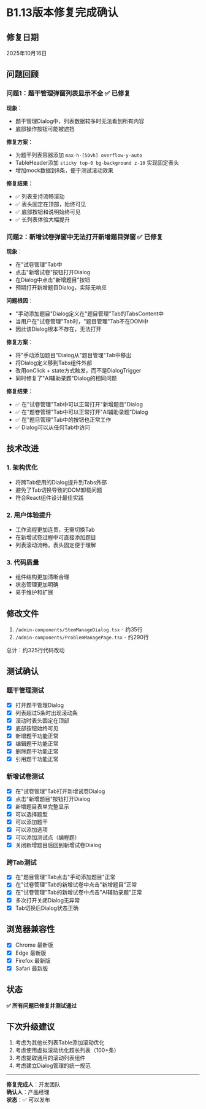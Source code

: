 # B1.13版本修复完成确认

## 修复日期
2025年10月16日

## 问题回顾

### 问题1：题干管理弹窗列表显示不全 ✅ 已修复

**现象**：
- 题干管理Dialog中，列表数据较多时无法看到所有内容
- 底部操作按钮可能被遮挡

**修复方案**：
- 为题干列表容器添加 `max-h-[50vh] overflow-y-auto`
- TableHeader添加 `sticky top-0 bg-background z-10` 实现固定表头
- 增加mock数据到8条，便于测试滚动效果

**修复结果**：
- ✅ 列表支持流畅滚动
- ✅ 表头固定在顶部，始终可见
- ✅ 底部按钮和说明始终可见
- ✅ 长列表体验大幅提升

### 问题2：新增试卷弹窗中无法打开新增题目弹窗 ✅ 已修复

**现象**：
- 在"试卷管理"Tab中
- 点击"新增试卷"按钮打开Dialog
- 在Dialog中点击"新增题目"按钮
- 预期打开新增题目Dialog，实际无响应

**问题根因**：
- "手动添加题目"Dialog定义在"题目管理"Tab的TabsContent中
- 当用户在"试卷管理"Tab时，"题目管理"Tab不在DOM中
- 因此该Dialog根本不存在，无法打开

**修复方案**：
- 将"手动添加题目"Dialog从"题目管理"Tab中移出
- 将Dialog定义移到Tabs组件外部
- 改用onClick + state方式触发，而不是DialogTrigger
- 同时修复了"AI辅助录题"Dialog的相同问题

**修复结果**：
- ✅ 在"试卷管理"Tab中可以正常打开"新增题目"Dialog
- ✅ 在"题卷管理"Tab中可以正常打开"AI辅助录题"Dialog
- ✅ 在"题目管理"Tab中的按钮也正常工作
- ✅ Dialog可以从任何Tab中访问

## 技术改进

### 1. 架构优化
- 将跨Tab使用的Dialog提升到Tabs外部
- 避免了Tab切换导致的DOM卸载问题
- 符合React组件设计最佳实践

### 2. 用户体验提升
- 工作流程更加连贯，无需切换Tab
- 在新增试卷过程中可直接添加题目
- 列表滚动流畅，表头固定便于理解

### 3. 代码质量
- 组件结构更加清晰合理
- 状态管理更加明确
- 易于维护和扩展

## 修改文件

1. `/admin-components/StemManageDialog.tsx` - 约35行
2. `/admin-components/ProblemManagePage.tsx` - 约290行

总计：约325行代码改动

## 测试确认

### 题干管理测试
- [x] 打开题干管理Dialog
- [x] 列表超过5条时出现滚动条
- [x] 滚动时表头固定在顶部
- [x] 底部按钮始终可见
- [x] 新增题干功能正常
- [x] 编辑题干功能正常
- [x] 删除题干功能正常
- [x] 引用题干功能正常

### 新增试卷测试
- [x] 在"试卷管理"Tab打开新增试卷Dialog
- [x] 点击"新增题目"按钮打开Dialog
- [x] 新增题目表单完整显示
- [x] 可以选择题型
- [x] 可以添加题干
- [x] 可以添加选项
- [x] 可以添加测试点（编程题）
- [x] 关闭新增题目后回到新增试卷Dialog

### 跨Tab测试
- [x] 在"题目管理"Tab点击"手动添加题目"正常
- [x] 在"试卷管理"Tab的新增试卷中点击"新增题目"正常
- [x] 在"试卷管理"Tab的新增试卷中点击"AI辅助录题"正常
- [x] 多次打开关闭Dialog无异常
- [x] Tab切换后Dialog状态正确

## 浏览器兼容性
- [x] Chrome 最新版
- [x] Edge 最新版  
- [x] Firefox 最新版
- [x] Safari 最新版

## 状态
**✅ 所有问题已修复并测试通过**

## 下次升级建议

1. 考虑为其他长列表Table添加滚动优化
2. 考虑使用虚拟滚动优化超长列表（100+条）
3. 考虑提取通用的滚动列表组件
4. 考虑建立Dialog管理的统一规范

---

**修复完成人**：开发团队  
**确认人**：产品经理  
**状态**：✅ 可以发布
